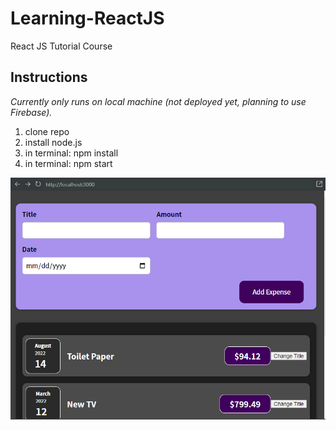 # **Learning-ReactJS**
React JS Tutorial Course

## Instructions
*Currently only runs on local machine (not deployed yet, planning to use Firebase).*
1. clone repo
2. install node.js
3. in terminal: npm install 
4. in terminal: npm start

![current webpage](https://github.com/LouisT123/Learning-ReactJS/blob/main/webpagewip2.png)